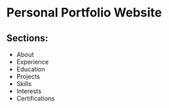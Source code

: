 # Personal Portfolio Website

## Sections:

- About
- Experience
- Education
- Projects
- Skills
- Interests
- Certifications
